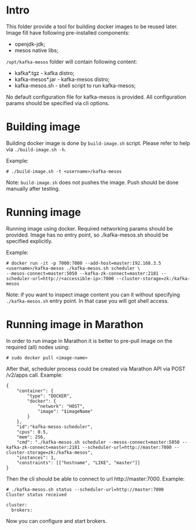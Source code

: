 # Intro
This folder provide a tool for building docker images to be reused later.
Image fill have following pre-installed components:
- openjdk-jdk;
- mesos native libs;

`/opt/kafka-mesos` folder will contain following content:
- kafka*.tgz - kafka distro;
- kafka-mesos*.jar - kafka-mesos distro;
- kafka-mesos.sh - shell script to run kafka-mesos;

No default configuration file for kafka-mesos is provided. All configuration params should be
specified via cli options.

# Building image
Building docker image is done by `build-image.sh` script. Please refer to help via `./build-image.sh -h`.

Example:
```
# ./build-image.sh -t <username>/kafka-mesos
```

Note: `build-image.sh` does not pushes the image. Push should be done manually after testing.

# Running image
Running image using docker. Required networking params should be provided. Image has no entry point,
so ./kafka-mesos.sh should be specified explicitly.

Example:
```
# docker run -it -p 7000:7000 --add-host=master:192.168.3.5 <username>/kafka-mesos ./kafka-mesos.sh scheduler \
--mesos-connect=master:5050 --kafka-zk-connect=master:2181 --scheduler-url=http://<accessible-ip>:7000 --cluster-storage=zk:/kafka-mesos
```

Note: if you want to inspect image content you can it without specifying `./kafka-mesos.sh` entry point.
In that case you will got shell access.

# Running image in Marathon
In order to run image in Marathon it is better to pre-pull image on the required (all) nodes using:
```
# sudo docker pull <image-name>
```

After that, scheduler process could be created via Marathon API via POST /v2/apps call.
Example:
```
{
    "container": {
        "type": "DOCKER",
        "docker": {
            "network": "HOST",
            "image": "$imageName"
        }
    },
    "id":"kafka-mesos-scheduler",
    "cpus": 0.5,
    "mem": 256,
    "cmd": "./kafka-mesos.sh scheduler --mesos-connect=master:5050 --kafka-zk-connect=master:2181 --scheduler-url=http://master:7000 --cluster-storage=zk:/kafka-mesos",
    "instances": 1,
    "constraints": [["hostname", "LIKE", "master"]]
}
```

Then the cli should be able to connect to url http://master:7000. Example:
```
# ./kafka-mesos.sh status --scheduler-url=http://master:7000
Cluster status received

cluster:
  brokers:
```
Now you can configure and start brokers.